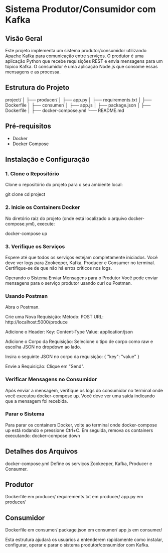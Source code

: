# Sistema Produtor/Consumidor com Kafka

## Visão Geral

Este projeto implementa um sistema produtor/consumidor utilizando Apache Kafka para comunicação entre serviços. O produtor é uma aplicação Python que recebe requisições REST e envia mensagens para um tópico Kafka. O consumidor é uma aplicação Node.js que consome essas mensagens e as processa.

## Estrutura do Projeto

project/
│
├── producer/
│ ├── app.py
│ ├── requirements.txt
│ ├── Dockerfile
│
├── consumer/
│ ├── app.js
│ ├── package.json
│ ├── Dockerfile
│
├── docker-compose.yml
└── README.md


## Pré-requisitos

- Docker
- Docker Compose

## Instalação e Configuração

### 1. Clone o Repositório

Clone o repositório do projeto para o seu ambiente local:

git clone <URL-do-repo>
cd project

### 2. Inicie os Containers Docker
No diretório raiz do projeto (onde está localizado o arquivo docker-compose.yml), execute:

docker-compose up


### 3. Verifique os Serviços
Espere até que todos os serviços estejam completamente iniciados. Você deve ver logs para Zookeeper, Kafka, Producer e Consumer no terminal. Certifique-se de que não há erros críticos nos logs.

Operando o Sistema
Enviar Mensagens para o Produtor
Você pode enviar mensagens para o serviço produtor usando curl ou Postman.

### Usando Postman
Abra o Postman.

Crie uma Nova Requisição:
Método: POST
URL: http://localhost:5000/produce

Adicione o Header:
Key: Content-Type
Value: application/json

Adicione o Corpo da Requisição:
Selecione o tipo de corpo como raw e escolha JSON no dropdown ao lado.

Insira o seguinte JSON no corpo da requisição:
{
  "key": "value"
}

Envie a Requisição: Clique em "Send".

### Verificar Mensagens no Consumidor
Após enviar a mensagem, verifique os logs do consumidor no terminal onde você executou docker-compose up. Você deve ver uma saída indicando que a mensagem foi recebida.

### Parar o Sistema
Para parar os containers Docker, volte ao terminal onde docker-compose up está rodando e pressione Ctrl+C. Em seguida, remova os containers executando:
docker-compose down


## Detalhes dos Arquivos
docker-compose.yml
Define os serviços Zookeeper, Kafka, Producer e Consumer.

## Produtor
Dockerfile em producer/
requirements.txt em producer/
app.py em producer/

## Consumidor
Dockerfile em consumer/
package.json em consumer/
app.js em consumer/


Esta estrutura ajudará os usuários a entenderem rapidamente como instalar, configurar, operar e parar o sistema produtor/consumidor com Kafka.

